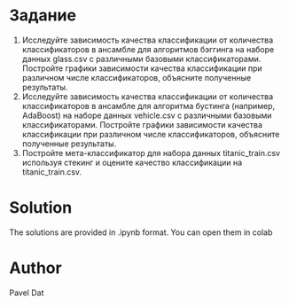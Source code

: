 # Задание
1. Исследуйте зависимость качества классификации от количества классификаторов в ансамбле для алгоритмов бэггинга на наборе данных glass.csv с различными базовыми классификаторами. Постройте графики зависимости качества классификации при различном числе классификаторов, объясните полученные результаты. 
2. Исследуйте зависимость качества классификации от количества классификаторов в ансамбле для алгоритма бустинга (например, AdaBoost) на наборе данных vehicle.csv с различными базовыми классификаторами. Постройте графики зависимости качества классификации при различном числе классификаторов, объясните полученные результаты. 
3. Постройте мета-классификатор для набора данных titanic_train.csv используя стекинг и оцените качество классификации на titanic_train.csv.

# Solution 
The solutions are provided in .ipynb format. You can open them in colab

# Author
Pavel Dat

